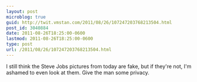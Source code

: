 ```yaml
---
layout: post
microblog: true
guid: http://twit.vmstan.com/2011/08/26/107247203768213504.html
post_id: 3040884
date: 2011-08-26T18:25:00-0600
lastmod: 2011-08-26T18:25:00-0600
type: post
url: /2011/08/26/107247203768213504.html
---
```

I still think the Steve Jobs pictures from today are fake, but if they're not, I'm ashamed to even look at them. Give the man some privacy.
